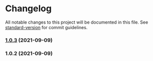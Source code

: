 # Changelog

All notable changes to this project will be documented in this file. See [standard-version](https://github.com/conventional-changelog/standard-version) for commit guidelines.

### [1.0.3](https://github.com/idimetrix/nuxt-gtm/compare/v1.0.2...v1.0.3) (2021-09-09)

### 1.0.2 (2021-09-09)
